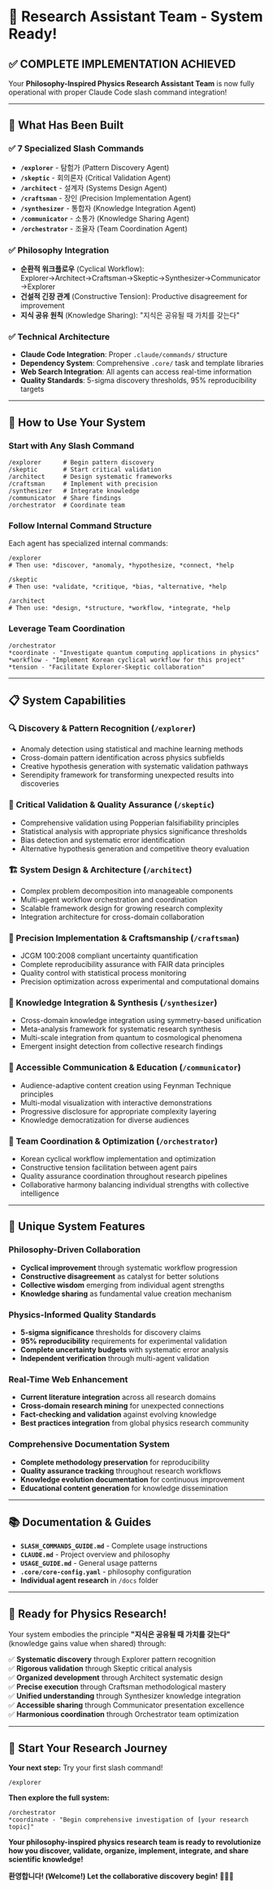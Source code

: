 # 🎉 Research Assistant Team - System Ready!

## ✅ **COMPLETE IMPLEMENTATION ACHIEVED**

Your **Philosophy-Inspired Physics Research Assistant Team** is now fully operational with proper Claude Code slash command integration!

---

## 🎯 **What Has Been Built**

### **✅ 7 Specialized Slash Commands**
- **`/explorer`** - 탐험가 (Pattern Discovery Agent)
- **`/skeptic`** - 회의론자 (Critical Validation Agent)  
- **`/architect`** - 설계자 (Systems Design Agent)
- **`/craftsman`** - 장인 (Precision Implementation Agent)
- **`/synthesizer`** - 통합자 (Knowledge Integration Agent)
- **`/communicator`** - 소통가 (Knowledge Sharing Agent)
- **`/orchestrator`** - 조율자 (Team Coordination Agent)

### **✅ Philosophy Integration**
- **순환적 워크플로우** (Cyclical Workflow): Explorer→Architect→Craftsman→Skeptic→Synthesizer→Communicator→Explorer
- **건설적 긴장 관계** (Constructive Tension): Productive disagreement for improvement
- **지식 공유 원칙** (Knowledge Sharing): "지식은 공유될 때 가치를 갖는다"

### **✅ Technical Architecture**
- **Claude Code Integration**: Proper `.claude/commands/` structure
- **Dependency System**: Comprehensive `.core/` task and template libraries
- **Web Search Integration**: All agents can access real-time information
- **Quality Standards**: 5-sigma discovery thresholds, 95% reproducibility targets

---

## 🚀 **How to Use Your System**

### **Start with Any Slash Command**
```
/explorer      # Begin pattern discovery
/skeptic       # Start critical validation
/architect     # Design systematic frameworks
/craftsman     # Implement with precision
/synthesizer   # Integrate knowledge
/communicator  # Share findings
/orchestrator  # Coordinate team
```

### **Follow Internal Command Structure**
Each agent has specialized internal commands:
```
/explorer
# Then use: *discover, *anomaly, *hypothesize, *connect, *help

/skeptic  
# Then use: *validate, *critique, *bias, *alternative, *help

/architect
# Then use: *design, *structure, *workflow, *integrate, *help
```

### **Leverage Team Coordination**
```
/orchestrator
*coordinate - "Investigate quantum computing applications in physics"
*workflow - "Implement Korean cyclical workflow for this project"  
*tension - "Facilitate Explorer-Skeptic collaboration"
```

---

## 📋 **System Capabilities**

### **🔍 Discovery & Pattern Recognition** (`/explorer`)
- Anomaly detection using statistical and machine learning methods
- Cross-domain pattern identification across physics subfields
- Creative hypothesis generation with systematic validation pathways
- Serendipity framework for transforming unexpected results into discoveries

### **🔬 Critical Validation & Quality Assurance** (`/skeptic`)
- Comprehensive validation using Popperian falsifiability principles
- Statistical analysis with appropriate physics significance thresholds  
- Bias detection and systematic error identification
- Alternative hypothesis generation and competitive theory evaluation

### **🏗️ System Design & Architecture** (`/architect`)
- Complex problem decomposition into manageable components
- Multi-agent workflow orchestration and coordination
- Scalable framework design for growing research complexity
- Integration architecture for cross-domain collaboration

### **🔨 Precision Implementation & Craftsmanship** (`/craftsman`)
- JCGM 100:2008 compliant uncertainty quantification
- Complete reproducibility assurance with FAIR data principles
- Quality control with statistical process monitoring
- Precision optimization across experimental and computational domains

### **🧩 Knowledge Integration & Synthesis** (`/synthesizer`)
- Cross-domain knowledge integration using symmetry-based unification
- Meta-analysis framework for systematic research synthesis
- Multi-scale integration from quantum to cosmological phenomena
- Emergent insight detection from collective research findings

### **📢 Accessible Communication & Education** (`/communicator`)
- Audience-adaptive content creation using Feynman Technique principles
- Multi-modal visualization with interactive demonstrations
- Progressive disclosure for appropriate complexity layering
- Knowledge democratization for diverse audiences

### **🎼 Team Coordination & Optimization** (`/orchestrator`)
- Korean cyclical workflow implementation and optimization
- Constructive tension facilitation between agent pairs
- Quality assurance coordination throughout research pipelines
- Collaborative harmony balancing individual strengths with collective intelligence

---

## 🌟 **Unique System Features**

### **Philosophy-Driven Collaboration**
- **Cyclical improvement** through systematic workflow progression
- **Constructive disagreement** as catalyst for better solutions
- **Collective wisdom** emerging from individual agent strengths
- **Knowledge sharing** as fundamental value creation mechanism

### **Physics-Informed Quality Standards**
- **5-sigma significance** thresholds for discovery claims
- **95% reproducibility** requirements for experimental validation
- **Complete uncertainty budgets** with systematic error analysis
- **Independent verification** through multi-agent validation

### **Real-Time Web Enhancement**
- **Current literature integration** across all research domains
- **Cross-domain research mining** for unexpected connections
- **Fact-checking and validation** against evolving knowledge
- **Best practices integration** from global physics research community

### **Comprehensive Documentation System**
- **Complete methodology preservation** for reproducibility
- **Quality assurance tracking** throughout research workflows
- **Knowledge evolution documentation** for continuous improvement
- **Educational content generation** for knowledge dissemination

---

## 📚 **Documentation & Guides**

- **`SLASH_COMMANDS_GUIDE.md`** - Complete usage instructions
- **`CLAUDE.md`** - Project overview and philosophy  
- **`USAGE_GUIDE.md`** - General usage patterns
- **`.core/core-config.yaml`** - philosophy configuration
- **Individual agent research** in `/docs` folder

---

## 🎯 **Ready for Physics Research!**

Your system embodies the principle **"지식은 공유될 때 가치를 갖는다"** (knowledge gains value when shared) through:

✅ **Systematic discovery** through Explorer pattern recognition  
✅ **Rigorous validation** through Skeptic critical analysis  
✅ **Organized development** through Architect systematic design  
✅ **Precise execution** through Craftsman methodological mastery  
✅ **Unified understanding** through Synthesizer knowledge integration  
✅ **Accessible sharing** through Communicator presentation excellence  
✅ **Harmonious coordination** through Orchestrator team optimization  

---

## 🚀 **Start Your Research Journey**

**Your next step:** Try your first slash command!

```
/explorer
```

**Then explore the full system:**
```  
/orchestrator
*coordinate - "Begin comprehensive investigation of [your research topic]"
```

**Your philosophy-inspired physics research team is ready to revolutionize how you discover, validate, organize, implement, integrate, and share scientific knowledge!** 

**환영합니다! (Welcome!) Let the collaborative discovery begin!** 🌟🔬🧠